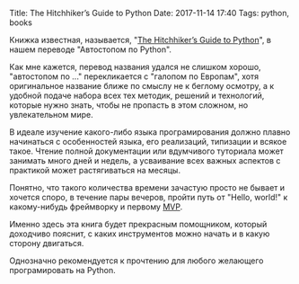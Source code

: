 Title: The Hitchhiker’s Guide to Python
Date: 2017-11-14 17:40
Tags: python, books

Книжка известная, называется, "[The Hitchhiker’s Guide to Python](http://docs.python-guide.org/en/latest/)", в нашем переводе "Автостопом по Python".

Как мне кажется, перевод названия удался не слишком хорошо, "автостопом по ..." перекликается с "галопом по Европам", хотя оригинальное название ближе по смыслу не к беглому осмотру, а к удобной подаче набора всех тех методик, решений и технологий, которые нужно знать, чтобы не пропасть в этом сложном, но увлекательном мире.

В идеале изучение какого-либо языка програмирования должно плавно начинаться с особенностей языка, его реализаций, типизации и всякое такое. Чтение полной документации или вдумчивого туториала может занимать много дней и недель, а усваивание всех важных аспектов с практикой может растягиваться на месяцы.

Понятно, что такого количества времени зачастую просто не бывает и хочется споро, в течение пары вечеров, пройти путь от "Hello, world!" к какому-нибудь фреймворку и первому [MVP](https://ru.wikipedia.org/wiki/%D0%9C%D0%B8%D0%BD%D0%B8%D0%BC%D0%B0%D0%BB%D1%8C%D0%BD%D0%BE_%D0%B6%D0%B8%D0%B7%D0%BD%D0%B5%D1%81%D0%BF%D0%BE%D1%81%D0%BE%D0%B1%D0%BD%D1%8B%D0%B9_%D0%BF%D1%80%D0%BE%D0%B4%D1%83%D0%BA%D1%82).

Именно здесь эта книга будет прекрасным помощником, который доходчиво пояснит, с каких инструментов можно начать и в какую сторону двигаться.

Однозначно рекомендуется к прочтению для любого желающего програмировать на Python.
